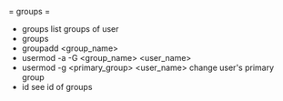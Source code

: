 = groups =
* groups
list groups of user
* groups <user>
* groupadd <group_name>
* usermod -a -G <group_name> <user_name>
* usermod -g <primary_group> <user_name>
change user's primary group
* id
see id of groups
